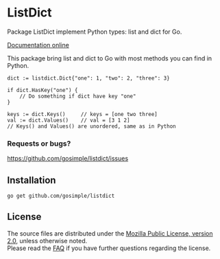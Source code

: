 ListDict
==========

Package ListDict implement Python types: list and dict for Go.

[Documentation online](http://godoc.org/github.com/gosimple/listdict)

This package bring list and dict to Go with most methods you can find 
in Python.

	dict := listdict.Dict{"one": 1, "two": 2, "three": 3}

	if dict.HasKey("one") {
		// Do something if dict have key "one"
	}
	
	keys := dict.Keys()		// keys = [one two three]
	val := dict.Values()	// val = [3 1 2]
	// Keys() and Values() are unordered, same as in Python

### Requests or bugs? 
<https://github.com/gosimple/listdict/issues>

## Installation

	go get github.com/gosimple/listdict

## License

The source files are distributed under the 
[Mozilla Public License, version 2.0](http://mozilla.org/MPL/2.0/),
unless otherwise noted.  
Please read the [FAQ](http://www.mozilla.org/MPL/2.0/FAQ.html)
if you have further questions regarding the license.
